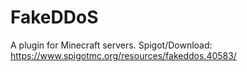 # FakeDDoS
A plugin for Minecraft servers.
Spigot/Download: https://www.spigotmc.org/resources/fakeddos.40583/ 
